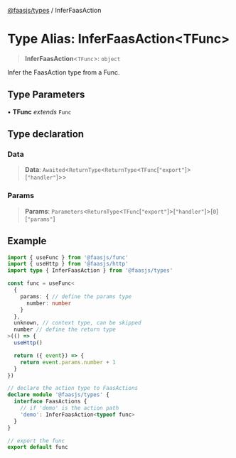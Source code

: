 [@faasjs/types](../README.md) / InferFaasAction

# Type Alias: InferFaasAction\<TFunc\>

> **InferFaasAction**\<`TFunc`\>: `object`

Infer the FaasAction type from a Func.

## Type Parameters

• **TFunc** *extends* `Func`

## Type declaration

### Data

> **Data**: `Awaited`\<`ReturnType`\<`ReturnType`\<`TFunc`\[`"export"`\]\>\[`"handler"`\]\>\>

### Params

> **Params**: `Parameters`\<`ReturnType`\<`TFunc`\[`"export"`\]\>\[`"handler"`\]\>\[`0`\]\[`"params"`\]

## Example

```typescript
import { useFunc } from '@faasjs/func'
import { useHttp } from '@faasjs/http'
import type { InferFaasAction } from '@faasjs/types'

const func = useFunc<
  {
    params: { // define the params type
      number: number
    }
  },
  unknown, // context type, can be skipped
  number // define the return type
>(() => {
  useHttp()

  return ({ event}) => {
    return event.params.number + 1
  }
})

// declare the action type to FaasActions
declare module '@faasjs/types' {
  interface FaasActions {
    // if 'demo' is the action path
    'demo': InferFaasAction<typeof func>
  }
}

// export the func
export default func
```
